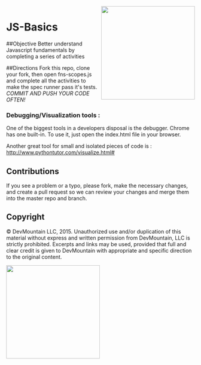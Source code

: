 <img src="https://devmounta.in/img/logowhiteblue.png" width="250" align="right">

JS-Basics
=========

##Objective
Better understand Javascript fundamentals by completing a series of activities

##Directions
Fork this repo, clone your fork, then open fns-scopes.js and complete all the activities to make the spec runner pass it's tests. 
*COMMIT AND PUSH YOUR CODE OFTEN!*

### Debugging/Visualization tools :
One of the biggest tools in a developers disposal is the debugger. Chrome has one built-in. To use it, just open the index.html file in your browser.

Another great tool for small and isolated pieces of code is : http://www.pythontutor.com/visualize.html#

## Contributions
If you see a problem or a typo, please fork, make the necessary changes, and create a pull request so we can review your changes and merge them into the master repo and branch.

## Copyright

© DevMountain LLC, 2015. Unauthorized use and/or duplication of this material without express and written permission from DevMountain, LLC is strictly prohibited. Excerpts and links may be used, provided that full and clear credit is given to DevMountain with appropriate and specific direction to the original content.

<img src="https://devmounta.in/img/logowhiteblue.png" width="250">
